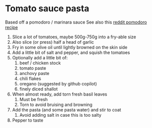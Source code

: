# Tomato sauce pasta

Based off a pomodoro / marinara sauce
See also this [reddit pomodoro recipe](https://www.reddit.com/r/oddlysatisfying/comments/tvunbp/_/i45u5wy)

1. Slice a lot of tomatoes, maybe 500g-750g into a fry-able size
2. Also slice (or press) half a head of garlic
3. Fry in some olive oil until lightly browned on the skin side
4. Add a little bit of salt and pepper, and squish the tomatoes
5. Optionally add a little bit of:
   1. beef / chicken stock
   2. tomato paste
   3. anchovy paste
   4. chili flakes
   5. oregano (suggested by github copilot)
   6. finely diced shallot
6. When almost ready, add torn fresh basil leaves
   1. Must be fresh
   2. Torn to avoid bruising and browning
7. Add the pasta (and some pasta water) and stir to coat
   1. Avoid adding salt in case this is too salty
8. Pepper to taste
